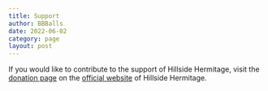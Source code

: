 ```yaml
---
title: Support
author: BBBalls
date: 2022-06-02
category: page
layout: post
---
```


If you would like to contribute to the support of Hillside Hermitage, visit the [donation page](https://www.hillsidehermitage.org/support-us/) on the [official website](https://www.hillsidehermitage.org/) of Hillside Hermitage.
